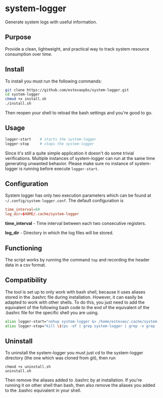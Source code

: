 # system-logger
Generate system logs with useful information.
## Purpose
Provide a clean, lightweight, and practical way to track system resource consumption over time.
## Install
To install you must run the following commands:
```bash
git clone https://github.com/estevaopbs/system-logger.git
cd system-logger
chmod +x install.sh
./install.sh
```
Then reopen your shell to reload the bash settings and you're good to go.
## Usage
```bash
logger-start    # starts the system-logger
logger-stop     # stops the system-logger
```
Since it's still a quite simple application it doesn't do some trivial verifications. Multiple instances of system-logger can run at the same time generating unwanted behavior. Please make sure no instance of system-logger is running before execute ```logger-start```.
## Configuration
System logger has only two execution parameters which can be found at ```~/.config/system-logger.conf```. The default configuration is
```conf
time_interval=60
log_dir=$HOME/.cache/system-logger
```
**time_interval** - Time interval between each two consecutive registers.

**log_dir** - Directory in which the log files will be stored.
## Functioning
The script works by running the command ```top``` and recording the header data in a csv format.
## Compatibility
The tool is set up to only work with bash shell, because it uses aliases stored in the .bashrc file during installation. However, it can easily be adapted to work with other shells. To do this, you just need to add the equivalent of the following bash code to the end of the equivalent of the .bashrc file for the specific shell you are using.
```bash
alias logger-start="nohup system-logger &> /home/estevao/.cache/system-logger/logger-execution.log &"
alias logger-stop="kill \$(ps -ef | grep system-logger | grep -v grep | awk '{print \$2}')"
```
## Uninstall
To uninstall the system-logger you must just cd to the system-logger directory (the one which was cloned from git), then run
```
chmod +x uninstall.sh
uninstall.sh
```
Then remove the aliases added to .bashrc by at installation. If you're running it on other shell than bash, then also remove the aliases you added to the .bashrc equivalent in your shell.